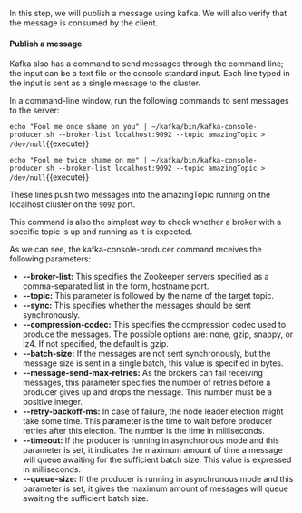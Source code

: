 In this step, we will publish a message using kafka. We will also verify that the message is consumed by the client.

#### Publish a message
Kafka also has a command to send messages through the command line; the input can be a text file or the console standard input. Each line typed in the input is sent as a single message to the cluster.

In a command-line window, run the following commands to sent messages to the server:

`echo "Fool me once shame on you" | ~/kafka/bin/kafka-console-producer.sh --broker-list localhost:9092 --topic amazingTopic > /dev/null`{{execute}}

`echo "Fool me twice shame on me" | ~/kafka/bin/kafka-console-producer.sh --broker-list localhost:9092 --topic amazingTopic > /dev/null`{{execute}}

These lines push two messages into the amazingTopic running on the localhost cluster on the `9092` port.

This command is also the simplest way to check whether a broker with a specific topic is up and running as it is expected.

As we can see, the kafka-console-producer command receives the following parameters:

- **--broker-list:** This specifies the Zookeeper servers specified as a comma-separated list in the form, hostname:port.
- **--topic:** This parameter is followed by the name of the target topic.
- **--sync:** This specifies whether the messages should be sent synchronously.
- **--compression-codec:** This specifies the compression codec used to produce the messages. The possible options are: none, gzip, snappy, or lz4. If not specified, the default is gzip.
- **--batch-size:** If the messages are not sent synchronously, but the message size is sent in a single batch, this value is specified in bytes.
- **--message-send-max-retries:** As the brokers can fail receiving messages, this parameter specifies the number of retries before a producer gives up and drops the message. This number must be a positive integer.
- **--retry-backoff-ms:** In case of failure, the node leader election might take some time. This parameter is the time to wait before producer retries after this election. The number is the time in milliseconds.
- **--timeout:** If the producer is running in asynchronous mode and this parameter is set, it indicates the maximum amount of time a message will queue awaiting for the sufficient batch size. This value is expressed in milliseconds.
- **--queue-size:** If the producer is running in asynchronous mode and this parameter is set, it gives the maximum amount of messages will queue awaiting the sufficient batch size.
